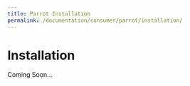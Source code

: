```yaml
---
title: Parrot Installation
permalink: /documentation/consumer/parrot/installation/
---
```

# Installation

Coming Soon...